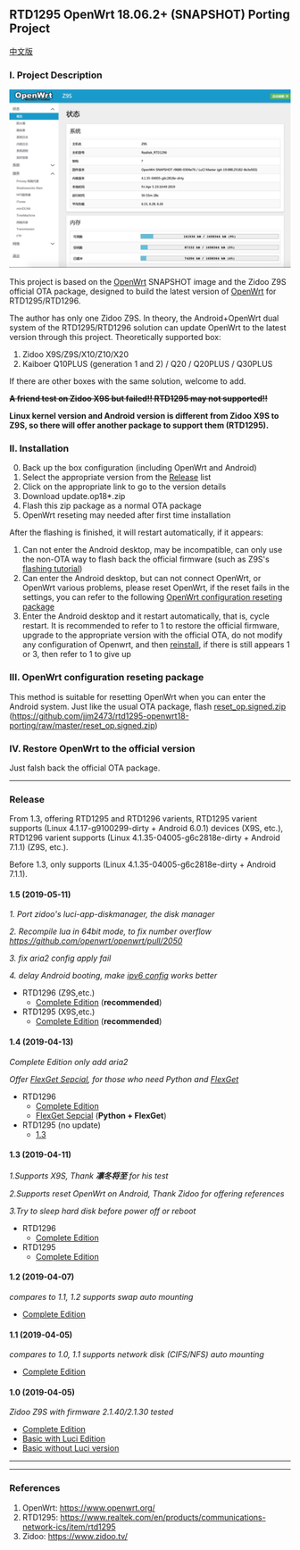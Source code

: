 ## RTD1295 OpenWrt 18.06.2+ (SNAPSHOT) Porting Project
[中文版](/README.MD)

### I. Project Description
![Screenshot](screenshot.jpg?raw=true)

This project is based on the [OpenWrt](https://www.openwrt.org/) SNAPSHOT image and the Zidoo Z9S official OTA package, designed to build the latest version of [OpenWrt](https://www.openwrt.org/) for RTD1295/RTD1296.

The author has only one Zidoo Z9S. In theory, the Android+OpenWrt dual system of the RTD1295/RTD1296 solution can update OpenWrt to the latest version through this project.
Theoretically supported box:
1. Zidoo X9S/Z9S/X10/Z10/X20
2. Kaiboer Q10PLUS (generation 1 and 2) / Q20 / Q20PLUS / Q30PLUS

If there are other boxes with the same solution, welcome to add.

**~~A friend test on Zidoo X9S but failed!! RTD1295 may not supported!!~~**

**Linux kernel version and Android version is different from Zidoo X9S to Z9S, so there will offer another package to support them (RTD1295).**

### II. Installation
0. Back up the box configuration (including OpenWrt and Android)
1. Select the appropriate version from the [Release](#release) list
2. Click on the appropriate link to go to the version details
3. Download update.op18*.zip
4. Flash this zip package as a normal OTA package
5. OpenWrt reseting may needed after first time installation

After the flashing is finished, it will restart automatically, if it appears:
1. Can not enter the Android desktop, may be incompatible, can only use the non-OTA way to flash back the official firmware (such as Z9S's [flashing tutorial](https://www.zidoo.tv/Support/support_guide/guide_target/jYabok9%2Ba0beq7k9e%5Bld%5D3ulg%3D%3D.html))
2. Can enter the Android desktop, but can not connect OpenWrt, or OpenWrt various problems, please reset OpenWrt, if the reset fails in the settings, you can refer to the following [OpenWrt configuration reseting package](#iii-openwrt-configuration-reseting-package)
3. Enter the Android desktop and it restart automatically, that is, cycle restart. It is recommended to refer to 1 to restore the official firmware, upgrade to the appropriate version with the official OTA, do not modify any configuration of Openwrt, and then [reinstall](#ii-installation), if there is still appears 1 or 3, then refer to 1 to give up

### III. OpenWrt configuration reseting package
This method is suitable for resetting OpenWrt when you can enter the Android system. Just like the usual OTA package, flash [reset_op.signed.zip](https://github.com/jjm2473/rtd1295-openwrt18-porting/raw/master/reset_op.signed.zip) (https://github.com/jjm2473/rtd1295-openwrt18-porting/raw/master/reset_op.signed.zip)

### IV. Restore OpenWrt to the official version 
Just falsh back the official OTA package.

----------------

### Release

From 1.3, offering RTD1295 and RTD1296 varients, RTD1295 varient supports (Linux 4.1.17-g9100299-dirty + Android 6.0.1) devices (X9S, etc.), RTD1296 varient supports (Linux 4.1.35-04005-g6c2818e-dirty + Android 7.1.1) (Z9S, etc.).

Before 1.3, only supports (Linux 4.1.35-04005-g6c2818e-dirty + Android 7.1.1).

#### 1.5 (2019-05-11)
*1. Port zidoo's luci-app-diskmanager, the disk manager*

*2. Recompile lua in 64bit mode, to fix number overflow https://github.com/openwrt/openwrt/pull/2050*

*3. fix aria2 config apply fail*

*4. delay Android booting, make [ipv6 config](https://github.com/jjm2473/rtd1295-openwrt18-porting/wiki/IPv6%E9%85%8D%E7%BD%AE) works better*

* RTD1296 (Z9S,etc.)
    * [Complete Edition](https://github.com/jjm2473/rtd1295-openwrt18-porting/releases/tag/1.5_full) (**recommended**)
* RTD1295 (X9S,etc.)
    * [Complete Edition](https://github.com/jjm2473/rtd1295-openwrt18-porting/releases/tag/x9s_1.5_full) (**recommended**)

#### 1.4 (2019-04-13)
*Complete Edition only add aria2*

*Offer [FlexGet Sepcial](https://github.com/jjm2473/rtd1295-openwrt18-porting/releases/tag/1.4_flexget), for those who need Python and [FlexGet](https://flexget.com/)*

* RTD1296
    * [Complete Edition](https://github.com/jjm2473/rtd1295-openwrt18-porting/releases/tag/1.4_full) 
    * [FlexGet Sepcial](https://github.com/jjm2473/rtd1295-openwrt18-porting/releases/tag/1.4_flexget) (**Python + FlexGet**)
* RTD1295 (no update)
    * [1.3](#13-2019-04-11)

#### 1.3 (2019-04-11)
*1.Supports X9S, Thank **凛冬将至** for his test*

*2.Supports reset OpenWrt on Android, Thank Zidoo for offering references*

*3.Try to sleep hard disk before power off or reboot*

* RTD1296
    * [Complete Edition](https://github.com/jjm2473/rtd1295-openwrt18-porting/releases/tag/1.3_full)
* RTD1295
    * [Complete Edition](https://github.com/jjm2473/rtd1295-openwrt18-porting/releases/tag/x9s_1.3_full)


#### 1.2 (2019-04-07)
*compares to 1.1, 1.2 supports swap auto mounting*
* [Complete Edition](https://github.com/jjm2473/rtd1295-openwrt18-porting/releases/tag/1.2_full)

#### 1.1 (2019-04-05)
*compares to 1.0, 1.1 supports network disk (CIFS/NFS) auto mounting*
* [Complete Edition](https://github.com/jjm2473/rtd1295-openwrt18-porting/releases/tag/1.1_full)

#### 1.0 (2019-04-05)
*Zidoo Z9S with firmware 2.1.40/2.1.30 tested*
* [Complete Edition](https://github.com/jjm2473/rtd1295-openwrt18-porting/releases/tag/1.0_full)
* [Basic with Luci Edition](https://github.com/jjm2473/rtd1295-openwrt18-porting/releases/tag/1.0_luci)
* [Basic without Luci version](https://github.com/jjm2473/rtd1295-openwrt18-porting/releases/tag/1.0_no_luci)

----------------
----------------

### References
1. OpenWrt: https://www.openwrt.org/
2. RTD1295: https://www.realtek.com/en/products/communications-network-ics/item/rtd1295
3. Zidoo: https://www.zidoo.tv/
